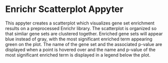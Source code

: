 # Enrichr Scatterplot Appyter

This appyter creates a scatterplot which visualizes gene set enrichment results on a preprocessed Enrichr library. The scatterplot is organized so that simliar gene sets are clustered together. Enriched gene sets will appear blue instead of gray, with the most significant enriched term appearing green on the plot. The name of the gene set and the associated p-value are displayed when a point is hovered over and the name and p-value of the most significant enriched term is displayed in a legend below the plot.